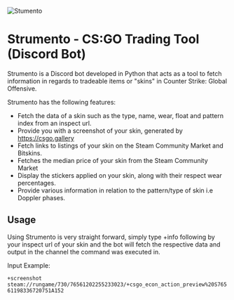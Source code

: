 ![Stumento](https://i.imgur.com/JF7lpmD.png)
# Strumento - CS:GO Trading Tool (Discord Bot)
Strumento is a Discord bot developed in Python that acts as a tool to fetch information in regards to tradeable items or "skins" in Counter Strike: Global Offensive.

Strumento has the following features:
* Fetch the data of a skin such as the type, name, wear, float and pattern index from an inspect url.
* Provide you with a screenshot of your skin, generated by https://csgo.gallery
* Fetch links to listings of your skin on the Steam Community Market and Bitskins.
* Fetches the median price of your skin from the Steam Community Market
* Display the stickers applied on your skin, along with their respect wear percentages.
* Provide various information in relation to the pattern/type of skin i.e Doppler phases. 

## Usage
Using Strumento is very straight forward, simply type +info following by your inspect url of your skin and the bot will fetch the respective data and output in the channel the command was executed in. 

Input Example:

`+screenshot steam://rungame/730/76561202255233023/+csgo_econ_action_preview%20S76561198336720751A152`


